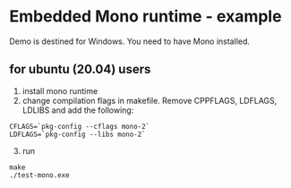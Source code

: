 # Embedded Mono runtime - example
Demo is destined for Windows. You need to have Mono installed.
## for ubuntu (20.04) users
1. install mono runtime
2. change compilation flags in makefile. Remove CPPFLAGS, LDFLAGS, LDLIBS and add the following:
```
CFLAGS=`pkg-config --cflags mono-2`
LDFLAGS=`pkg-config --libs mono-2`
```
3. run
```
make
./test-mono.exe
``` 
